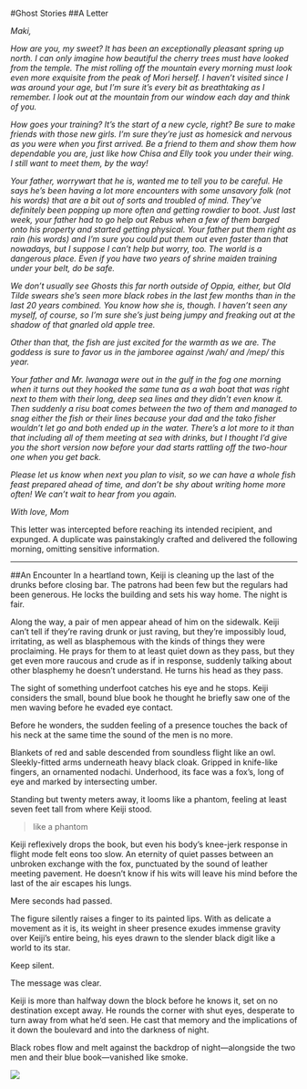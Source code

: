 #Ghost Stories
##A Letter

*Maki,*

*How are you, my sweet?
It has been an exceptionally pleasant spring up north. I can only imagine how beautiful the cherry trees must have looked from the temple. The mist rolling off the mountain every morning must look even more exquisite from the peak of Mori herself. I haven’t visited since I was around your age, but I’m sure it’s every bit as breathtaking as I remember. I look out at the mountain from our window each day and think of you.*

*How goes your training? It’s the start of a new cycle, right? Be sure to make friends with those new girls. I’m sure they’re just as homesick and nervous as you were when you first arrived. Be a friend to them and show them how dependable you are, just like how Chisa and Elly took you under their wing. I still want to meet them, by the way!*

*Your father, worrywart that he is, wanted me to tell you to be careful. He says he’s been having a lot more encounters with some unsavory folk (not his words) that are a bit out of sorts and troubled of mind. They’ve definitely been popping up more often and getting rowdier to boot. Just last week, your father had to go help out Rebus when a few of them barged onto his property and started getting physical. Your father put them right as rain (his words) and I’m sure you could put them out even faster than that nowadays, but I suppose I can’t help but worry, too. The world is a dangerous place. Even if you have two years of shrine maiden training under your belt, do be safe.*

*We don’t usually see Ghosts this far north outside of Oppia, either, but Old Tilde swears she’s seen more black robes in the last few months than in the last 20 years combined. You know how she is, though. I haven’t seen any myself, of course, so I’m sure she’s just being jumpy and freaking out at the shadow of that gnarled old apple tree.*

*Other than that, the fish are just excited for the warmth as we are. The goddess is sure to favor us in the jamboree against /wah/ and /mep/ this year.*

*Your father and Mr. Iwanaga were out in the gulf in the fog one morning when it turns out they hooked the same tuna as a wah boat that was right next to them with their long, deep sea lines and they didn’t even know it. Then suddenly a risu boat comes between the two of them and managed to snag either the fish or their lines because your dad and the tako fisher wouldn’t let go and both ended up in the water. There’s a lot more to it than that including all of them meeting at sea with drinks, but I thought I’d give you the short version now before your dad starts rattling off the two-hour one when you get back.*

*Please let us know when next you plan to visit, so we can have a whole fish feast prepared ahead of time, and don’t be shy about writing home more often! We can’t wait to hear from you again.*

*With love,
Mom*

This letter was intercepted before reaching its intended recipient, and expunged.
A duplicate was painstakingly crafted and delivered the following morning, omitting sensitive information.

***
##An Encounter
In a heartland town, Keiji is cleaning up the last of the drunks before closing bar. The patrons had been few but the regulars had been generous. He locks the building and sets his way home. The night is fair.

Along the way, a pair of men appear ahead of him on the sidewalk. Keiji can’t tell if they’re raving drunk or just raving, but they’re impossibly loud, irritating, as well as blasphemous with the kinds of things they were proclaiming. He prays for them to at least quiet down as they pass, but they get even more raucous and crude as if in response, suddenly talking about other blasphemy he doesn’t understand. He turns his head as they pass.

The sight of something underfoot catches his eye and he stops. Keiji considers the small, bound blue book he thought he briefly saw one of the men waving before he evaded eye contact.

Before he wonders, the sudden feeling of a presence touches the back of his neck at the same time the sound of the men is no more.

Blankets of red and sable descended from soundless flight like an owl. Sleekly-fitted arms underneath heavy black cloak. Gripped in knife-like fingers, an ornamented nodachi. Underhood, its face was a fox’s, long of eye and marked by intersecting umber.

Standing but twenty meters away, it looms like a phantom, feeling at least seven feet tall from where Keiji stood.

>like a phantom

Keiji reflexively drops the book, but even his body’s knee-jerk response in flight mode felt eons too slow. An eternity of quiet passes between an unbroken exchange with the fox, punctuated by the sound of leather meeting pavement. He doesn’t know if his wits will leave his mind before the last of the air escapes his lungs.

Mere seconds had passed.

The figure silently raises a finger to its painted lips. With as delicate a movement as it is, its weight in sheer presence exudes immense gravity over Keiji’s entire being, his eyes drawn to the slender black digit like a world to its star.

Keep silent.

The message was clear.

Keiji is more than halfway down the block before he knows it, set on no destination except away. He rounds the corner with shut eyes, desperate to turn away from what he’d seen. He cast that memory and the implications of it down the boulevard and into the darkness of night.

Black robes flow and melt against the backdrop of night—alongside the two men and their blue book—vanished like smoke.

![](https://i.imgur.com/23JHQKu.jpg)
